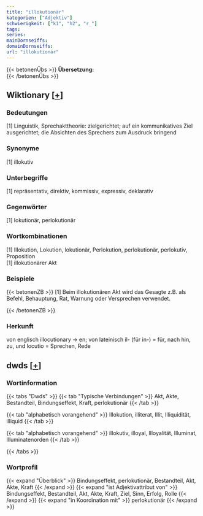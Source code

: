 ```yaml
---
title: "illokutionär"
kategorien: ["Adjektiv"]
schwierigkeit: ["k1", "h2", "r_"]
tags:
series:
mainDornseiffs:
domainDornseiffs:
url: "illokutionär"
---
```


{{< betonenÜbs >}}
**Übersetzung:**  
{{< /betonenÜbs >}}

## Wiktionary [[+](https://de.wiktionary.org/wiki/illokutionär)]

### Bedeutungen
[1] Linguistik, Sprechakttheorie: zielgerichtet; auf ein kommunikatives Ziel ausgerichtet; die Absichten des Sprechers zum Ausdruck bringend  

### Synonyme
[1] illokutiv  

### Unterbegriffe
[1] repräsentativ, direktiv, kommissiv, expressiv, deklarativ  

### Gegenwörter
[1] lokutionär, perlokutionär  

### Wortkombinationen
[1] Illokution, Lokution, lokutionär, Perlokution, perlokutionär, perlokutiv, Proposition  
[1] illokutionärer Akt  

### Beispiele
{{< betonenZB >}}
[1] Beim illokutionären Akt wird das Gesagte z.B. als Befehl, Behauptung, Rat, Warnung oder Versprechen verwendet.  

{{< /betonenZB >}}
### Herkunft
von englisch illocutionary → en; von lateinisch il- (für in-) = für, nach hin, zu, und locutio = Sprechen, Rede  



## dwds [[+](https://www.dwds.de/wb/illokutionär)]

### Wortinformation
{{< tabs "Dwds" >}}
{{< tab "Typische Verbindungen" >}}
Akt, Akte, Bestandteil, Bindungseffekt, Kraft, perlokutionär
{{< /tab >}}

{{< tab "alphabetisch vorangehend" >}}
Illokution, illiterat, Illit, Illiquidität, illiquid
{{< /tab >}}

{{< tab "alphabetisch vorangehend" >}}
illokutiv, illoyal, Illoyalität, Illuminat, Illuminatenorden
{{< /tab >}}

{{< /tabs >}}

### Wortprofil
{{< expand "Überblick" >}} Bindungseffekt, perlokutionär, Bestandteil, Akt, Akte, Kraft {{< /expand >}}
{{< expand "ist Adjektivattribut von" >}} Bindungseffekt, Bestandteil, Akt, Akte, Kraft, Ziel, Sinn, Erfolg, Rolle {{< /expand >}}
{{< expand "in Koordination mit" >}} perlokutionär {{< /expand >}}


